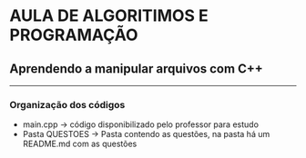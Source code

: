 # AULA DE ALGORITIMOS E PROGRAMAÇÃO
## Aprendendo a manipular arquivos com C++
***
### Organização dos códigos
* main.cpp -> código disponibilizado pelo professor para estudo
* Pasta QUESTOES -> Pasta contendo as questões, na pasta há um README.md com as questões
